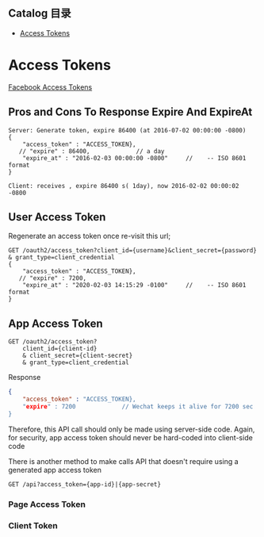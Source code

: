 ## Catalog 目录
*   [Access Tokens](#AccessTokens)
# Access Tokens <a id="AccessTokens"></a>
[Facebook Access Tokens](https://developers.facebook.com/docs/facebook-login/access-tokens)

## Pros and Cons To Response Expire And ExpireAt
```
Server: Generate token, expire 86400 (at 2016-07-02 00:00:00 -0800)
{
    "access_token" : "ACCESS_TOKEN},
   // "expire" : 86400,             // a day
    "expire_at" : "2016-02-03 00:00:00 -0800"     //    -- ISO 8601 format
}

Client: receives , expire 86400 s( 1day), now 2016-02-02 00:00:02 -0800
```



## User Access Token

Regenerate an access token once re-visit this url;

```
GET /oauth2/access_token?client_id={username}&client_secret={password} & grant_type=client_credential
{
    "access_token" : "ACCESS_TOKEN},
   // "expire" : 7200,
    "expire_at" : "2020-02-03 14:15:29 -0100"     //    -- ISO 8601 format
}
```


## App Access Token
```
GET /oauth2/access_token?
    client_id={client-id}
    & client_secret={client-secret}
    & grant_type=client_credential
```
    
Response

```json
{
    "access_token" : "ACCESS_TOKEN},
    "expire" : 7200             // Wechat keeps it alive for 7200 sec
}
```

Therefore, this API call should only be made using server-side code.
Again, for security, app access token should never be hard-coded into client-side code

There is another method to make calls API that doesn't require using a generated app access token
```
GET /api?access_token={app-id}|{app-secret}
```

### Page Access Token
### Client Token
